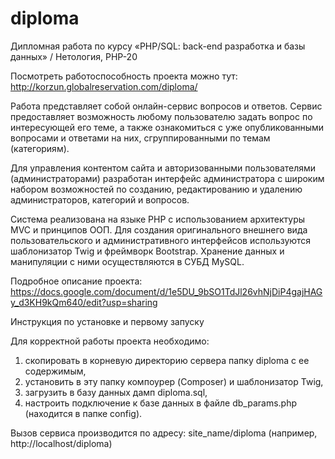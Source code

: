 # diploma
Дипломная работа по курсу «PHP/SQL: back-end разработка и базы данных» / Нетология, PHP-20

Посмотреть работоспособность проекта можно тут: http://korzun.globalreservation.com/diploma/

Работа представляет собой онлайн-сервис вопросов и ответов. Сервис предоставляет возможность любому пользователю задать вопрос по интересующей его теме, а также ознакомиться с уже опубликованными вопросами и ответами на них, сгруппированными по темам (категориям).

Для управления контентом сайта и авторизованными пользователями (администраторами) разработан интерфейс администратора с широким набором возможностей по созданию, редактированию и удалению администраторов, категорий и вопросов.

Система реализована на языке PHP с использованием архитектуры MVC и принципов ООП. Для создания оригинального внешнего вида пользовательского и административного интерфейсов используются шаблонизатор Twig и фреймворк Bootstrap. Хранение данных и манипуляции с ними осуществляются в СУБД MySQL.

Подробное описание проекта: https://docs.google.com/document/d/1e5DU_9bSO1TdJl26vhNjDiP4gajHAGy_d3KH9kQm640/edit?usp=sharing

Инструкция по установке и первому запуску

Для корректной работы проекта необходимо:
1) скопировать в корневую директорию сервера папку diploma с ее содержимым,
2) установить в эту папку компоурер (Composer) и шаблонизатор Twig,
3) загрузить в базу данных дамп diploma.sql,
4) настроить подключение к базе данных в файле db_params.php (находится в папке config).

Вызов сервиса производится по адресу: site_name/diploma (например, http://localhost/diploma)
